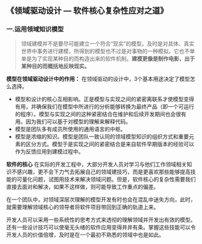 ## 《领域驱动设计 — 软件核心复杂性应对之道》

### 一.运用领域知识模型

> 领域建模并不是要尽可能建立一个符合“现实”的模型。及时是对具体、真实世界中事务进行建模，所得到的模型也不过是对事物的一种模拟。它也不单单是为了实现某种目的而构造出来的软件机制。**建模更像是制作电影，出于某种目的而概括地反映现实。**

**模型在领域驱动设计中的作用：**
在领域驱动的设计中，3个基本用途决定了模型怎么选择。
- 模型和设计的核心互相影响。正是模型与实现之间的紧密离联系才使模型变得有用，并确保我们在模型中所进行的分析能够转换为最终产品（即一个可运行的程序）。模型与实现之间的这种紧密结合在维护和后续开发期间也会很有用。因为我们可以基于对模型的理解来解释代码。
- 模型是团队多有成员所使用的通用语言的中枢。
- 模型是浓缩的知识。模型是团队一致认同的领域模型知识的组织方式和重要元素的区分方式。模型于是实现之间的紧密结合是来自软件早期版本的经验可以作为反馈应用到建模过程中。

**软件的核心**
在实际的开发工程中，大部分开发人员对学习与他们工作领域相关知识不感兴趣，更不会下力气去拓展自己的领域建技巧，而是更喜欢那些能够提高技能的可量化问题，试图用技术来解决领域问题。但是，软件核心的复杂性需要我们直接去面对和解决，如果不这样做，则可能导致工作重点的偏差。

在一个团队中，对领域深层次理解的模型开发有时也会在混乱中迷失方向，此时，就需要理解领域核心的领导者将软件项目带回到正确的轨道上来。

开发人员可以采用一些系统性的思考方式来透彻的理解领域并开发出有效的模型。还有一些设计技巧可以使毫无头绪的软件应用变得井井有条。掌握这些技能可以令开发人员的价值倍增，及时是在一个最初不熟悉的领域中也是如此。



